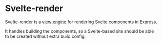 Svelte-render
=============

Svelte-render is a [view engine](https://expressjs.com/en/guide/using-template-engines.html) for rendering Svelte components in Express.

It handles building the components, so a Svelte-based site should be able to be created without extra build config.
